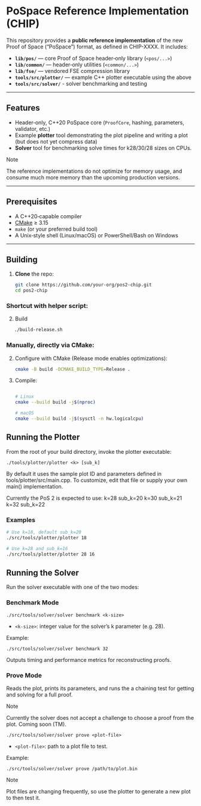 # PoSpace Reference Implementation (CHIP)

This repository provides a **public reference implementation** of the new Proof of Space (“PoSpace”) format, as defined in CHIP-XXXX. It includes:

- **`lib/pos/`** — core Proof of Space header‑only library (`<pos/...>`)
- **`lib/common/`** — header‑only utilities (`<common/...>`)
- **`lib/fse/`** — vendored FSE compression library
- **`tools/src/plotter/`** — example C++ plotter executable using the above
- **`tools/src/solver/`** - solver benchmarking and testing

---

## Features

- Header‑only, C++20 PoSpace core (`ProofCore`, hashing, parameters, validator, etc.)
- Example **plotter** tool demonstrating the plot pipeline and writing a plot (but does not yet compress data)
- **Solver** tool for benchmarking solve times for k28/30/28 sizes on CPUs.

> [!NOTE]
> The reference implementations do not optimize for memory usage, and consume much more memory than the upcoming production versions.

---

## Prerequisites

- A C++20‑capable compiler
- [CMake](https://cmake.org/) ≥ 3.15
- `make` (or your preferred build tool)
- A Unix‑style shell (Linux/macOS) or PowerShell/Bash on Windows

---

## Building

1. **Clone** the repo:
   ```bash
   git clone https://github.com/your-org/pos2-chip.git
   cd pos2-chip
   ```

### Shortcut with helper script:
2. Build
```bash
   ./build-release.sh
```


### Manually, directly via CMake:
2. Configure with CMake (Release mode enables optimizations):
    ```bash
    cmake -B build -DCMAKE_BUILD_TYPE=Release .
    ```
3. Compile:
    ```bash
    
    # Linux
    cmake --build build -j$(nproc)

    # macOS
    cmake --build build -j$(sysctl -n hw.logicalcpu)
    ```

## Running the Plotter

From the root of your build directory, invoke the plotter executable:

```
./tools/plotter/plotter <k> [sub_k]
```

By default it uses the sample plot ID and parameters defined in tools/plotter/src/main.cpp. To customize, edit that file or supply your own main() implementation.

Currently the PoS 2 is expected to use:
k=28 sub_k=20
k=30 sub_k=21
k=32 sub_k=22

### Examples

```bash
# Use k=18, default sub_k=20
./src/tools/plotter/plotter 18

# Use k=28 and sub_k=16
./src/tools/plotter/plotter 28 16
```

## Running the Solver

Run the solver executable with one of the two modes:

### Benchmark Mode

    ./src/tools/solver/solver benchmark <k-size>

- `<k-size>`: integer value for the solver’s k parameter (e.g. 28).

Example:

    ./src/tools/solver/solver benchmark 32

Outputs timing and performance metrics for reconstructing proofs.

### Prove Mode

Reads the plot, prints its parameters, and runs the a chaining test for getting and solving for a full proof.

> [!NOTE]
> Currently the solver does not accept a challenge to choose a proof from the plot. Coming soon (TM).

    ./src/tools/solver/solver prove <plot-file>

- `<plot-file>`: path to a plot file to test.

Example:

    ./src/tools/solver/solver prove /path/to/plot.bin

> [!NOTE]
> Plot files are changing frequently, so use the plotter to generate a new plot to then test it.
